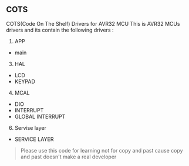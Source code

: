 ## COTS
COTS(Code On The Shelf) Drivers for AVR32 MCU
This is AVR32 MCUs drivers and its contain the following drivers :
1. APP
  - main
3. HAL
  - LCD
  - KEYPAD
4. MCAL
  - DIO
  - INTERRUPT
  - GLOBAL INTERRUPT
6. Servise layer
  - SERVICE LAYER

> Please use this code for learning not for copy and past cause copy and past doesn't make a real developer
